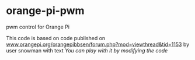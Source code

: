 # orange-pi-pwm
pwm control for Orange Pi

This code is based on code published on www.orangepi.org/orangepibbsen/forum.php?mod=viewthread&tid=1153 by user snowman with text *You can play with it by modifying the code*
